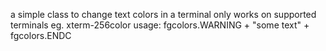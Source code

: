 a simple class to change text colors in a terminal
only works on supported terminals eg. xterm-256color
usage: fgcolors.WARNING + "some text" + fgcolors.ENDC
 

